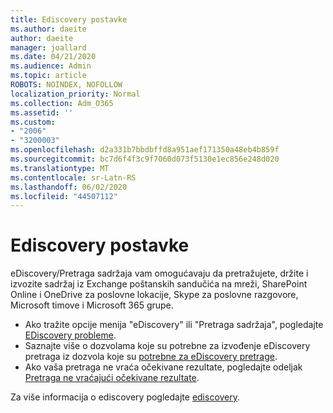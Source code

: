 ```yaml
---
title: Ediscovery postavke
ms.author: daeite
author: daeite
manager: joallard
ms.date: 04/21/2020
ms.audience: Admin
ms.topic: article
ROBOTS: NOINDEX, NOFOLLOW
localization_priority: Normal
ms.collection: Adm_O365
ms.assetid: ''
ms.custom:
- "2006"
- "3200003"
ms.openlocfilehash: d2a331b7bbdbffd8a951aef171350a48eb4b859f
ms.sourcegitcommit: bc7d6f4f3c9f7060d073f5130e1ec856e248d020
ms.translationtype: MT
ms.contentlocale: sr-Latn-RS
ms.lasthandoff: 06/02/2020
ms.locfileid: "44507112"
---
```

# <a name="ediscovery-settings"></a>Ediscovery postavke

eDiscovery/Pretraga sadržaja vam omogućavaju da pretražujete, držite i izvozite sadržaj iz Exchange poštanskih sandučića na mreži, SharePoint Online i OneDrive za poslovne lokacije, Skype za poslovne razgovore, Microsoft timove i Microsoft 365 grupe.

- Ako tražite opcije menija "eDiscovery" ili "Pretraga sadržaja", pogledajte [EDiscovery probleme](https://docs.microsoft.com/alchemyinsights/ediscovery-issues).
- Saznajte više o dozvolama koje su potrebne za izvođenje eDiscovery pretraga iz dozvola koje su [potrebne za eDiscovery pretrage](https://docs.microsoft.com/alchemyinsights/permissions-required-for-ediscovery-searches).
- Ako vaša pretraga ne vraća očekivane rezultate, pogledajte odeljak [Pretraga ne vraćajući očekivane rezultate](https://docs.microsoft.com/alchemyinsights/search-not-returning-expected-results).

Za više informacija o ediscovery pogledajte [ediscovery](https://docs.microsoft.com/microsoft-365/compliance/ediscovery).
